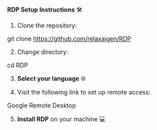**RDP Setup Instructions** 🛠️

1. Clone the repository:

git clone https://github.com/relaxaigen/RDP

2. Change directory:

cd RDP

3. **Select your language** 🌐

4. Visit the following link to set up remote access:

Google Remote Desktop

5. **Install RDP** on your machine 💻
